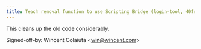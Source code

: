```yaml
---
title: Teach removal function to use Scripting Bridge (login-tool, 40fe8e7)
---
```


This cleans up the old code considerably.

Signed-off-by: Wincent Colaiuta &lt;win@wincent.com&gt;
